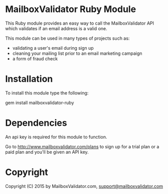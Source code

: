 MailboxValidator Ruby Module
============================

This Ruby module provides an easy way to call the MailboxValidator API which validates if an email address is a valid one.

This module can be used in many types of projects such as:

 - validating a user's email during sign up
 - cleaning your mailing list prior to an email marketing campaign
 - a form of fraud check

Installation
============

To install this module type the following:

   gem install mailboxvalidator-ruby

Dependencies
============

An api key is required for this module to function.

Go to http://www.mailboxvalidator.com/plans to sign up for a trial plan or a paid plan and you'll be given an API key.

Copyright
=========

Copyright (C) 2015 by MailboxValidator.com, support@mailboxvalidator.com
